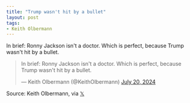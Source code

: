 ```yaml
---
title: "Trump wasn't hit by a bullet"
layout: post
tags:
- Keith Olbermann
---
```


In brief: Ronny Jackson isn't a doctor. Which is perfect, because Trump wasn't hit by a bullet.

<blockquote class="twitter-tweet"><p lang="en" dir="ltr">In brief: Ronny Jackson isn&#39;t a doctor. Which is perfect, because Trump wasn&#39;t hit by a bullet.</p>&mdash; Keith Olbermann (@KeithOlbermann) <a href="https://twitter.com/KeithOlbermann/status/1814785611250983063?ref_src=twsrc%5Etfw">July 20, 2024</a></blockquote> <script async src="https://platform.twitter.com/widgets.js" charset="utf-8"></script>

Source: Keith Olbermann, via [𝕏](https://x.com)
